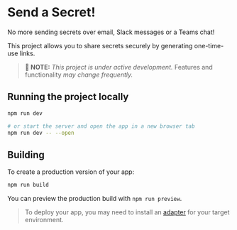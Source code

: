 # Send a Secret!

No more sending secrets over email, Slack messages or a Teams chat!

This project allows you to share secrets securely by generating one-time-use links.

> **🚧 NOTE:** _This project is under active development._ Features and functionality _may change frequently._

## Running the project locally

```bash
npm run dev

# or start the server and open the app in a new browser tab
npm run dev -- --open
```

## Building

To create a production version of your app:

```bash
npm run build
```

You can preview the production build with `npm run preview`.

> To deploy your app, you may need to install an [adapter](https://svelte.dev/docs/kit/adapters) for your target environment.
